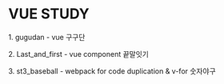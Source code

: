 <h1>VUE STUDY</h1>
 <p>1. gugudan - vue 구구단</p>
 <p>2. Last_and_first - vue component 끝말잇기</p>
 <p>3. st3_baseball - webpack for code duplication & v-for 숫자야구</p>
 